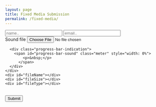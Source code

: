 ```yaml
---
layout: page
title: Fixed Media Submission
permalink: /fixed-media/
---
```




<div class="form-container">
  <form id="media-upload-form" enctype="multipart/form-data" method="post">
    <div class="row">
      <input type="text" id="name" placeholder="name.." data-validate="required" />
      <input type="email" id="email" placeholder="email.." data-validate="email,required" />
    </div>
    <div class="row">
      <label for="soundfile">Sound file</label>
      <input type="file" name="soundfile" id="soundfile" data-validate="required" />

      <div class="progress-bar-indication">
        <span id="progress-bar-sound" class="meter" style="width: 0%">
            <p>&nbsp;</p>
          </span>
      </div>
    </div>
    <div id="fileName"></div>
    <div id="fileSize"></div>
    <div id="fileType"></div>
  </form>
  <br />
  <div class="row">
    <button onclick="submit()" id="submit-button" value="Upload">Submit</button>
  </div>
</div>
<script type="text/javascript" src="assets/js/submission.js"></script>
